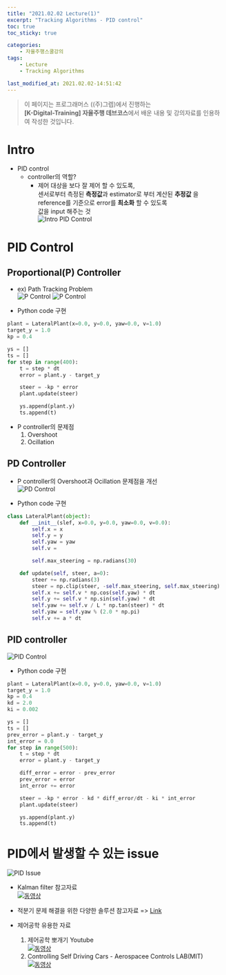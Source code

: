 ```yaml
---
title: "2021.02.02 Lecture(1)"
excerpt: "Tracking Algorithms - PID control"
toc: true
toc_sticky: true

categories:
    - 자율주행스쿨강의
tags:
    - Lecture
    - Tracking Algorithms

last_modified_at: 2021.02.02-14:51:42 
---
```


>이 페이지는 프로그래머스 ((주)그렙)에서 진행하는\
**[K-Digital-Training] 자율주행 데브코스**에서 배운 내용 및 강의자료를 인용하여 작성한 것입니다.

# Intro
- PID control
    - controller의 역할?
        - 제어 대상을 보다 잘 제어 할 수 있도록,\
        센서로부터 측정된 **측정값**과 estimator로 부터 계산된 **추정값** 을 reference를 기준으로 error를 **최소화** 할 수 있도록\
        값을 input 해주는 것\
![Intro PID Control](/assets/images/lecture/week10_imgs/intro_pid_control.jpeg)

# PID Control
## Proportional(P) Controller
- ex) Path Tracking Problem\
![P Control](/assets/images/lecture/week10_imgs/p_control_01.jpeg)
![P Control](/assets/images/lecture/week10_imgs/p_control_02.jpeg)

- Python code 구현

```python
plant = LateralPlant(x=0.0, y=0.0, yaw=0.0, v=1.0)
target_y = 1.0
kp = 0.4

ys = []
ts = []
for step in range(400):
    t = step * dt
    error = plant.y - target_y

    steer = -kp * error
    plant.update(steer)

    ys.append(plant.y)
    ts.append(t)
```

- P controller의 문제점
    1. Overshoot
    2. Ocillation

## PD Controller
- P controller의 Overshoot과 Ocillation 문제점을 개선\
![PD Control](/assets/images/lecture/week10_imgs/pd_control.jpeg)

- Python code 구현

```python
class LateralPlant(object):
    def __init__(slef, x=0.0, y=0.0, yaw=0.0, v=0.0):
        self.x = x
        self.y = y
        self.yaw = yaw
        self.v = 

        self.max_steering = np.radians(30)

    def update(self, steer, a=0):
        steer += np.radians(3)
        steer = np.clip(steer, -self.max_steering, self.max_steering)
        self.x += self.v * np.cos(self.yaw) * dt
        self.y += self.v * np.sin(self.yaw) * dt
        self.yaw += self.v / L * np.tan(steer) * dt
        self.yaw = self.yaw % (2.0 * np.pi)
        self.v += a * dt
```

## PID controller
![PID Control](/assets/images/lecture/week10_imgs/pid_control.jpeg)

- Python code 구현

```python
plant = LateralPlant(x=0.0, y=0.0, yaw=0.0, v=1.0)
target_y = 1.0
kp = 0.4
kd = 2.0
ki = 0.002

ys = []
ts = []
prev_error = plant.y - target_y
int_error = 0.0
for step in range(500):
    t = step * dt
    error = plant.y - target_y

    diff_error = error - prev_error
    prev_error = error
    int_error += error

    steer = -kp * error - kd * diff_error/dt - ki * int_error
    plant.update(steer)

    ys.append(plant.y)
    ts.append(t)
```

# PID에서 발생할 수 있는 issue
![PID Issue](/assets/images/lecture/week10_imgs/pid_issue.jpeg)

- Kalman filter 참고자료\
[![동영상](https://img.youtube.com/vi/mwn8xhgNpFY/0.jpg)](https://youtu.be/WNIDcT0Zdj4)

- 적분기 문제 해결을 위한 다양한 솔루션 참고자료 => [Link](http://brettbeauregard.com/blog/2011/04/improving-the-beginner%E2%80%99s-pid-reset-windup)
- 제어공학 유용한 자료
    1. 제어공학 뽀개기 Youtube\
[![동영상](https://img.youtube.com/vi/pVjKo_OVhU4/0.jpg)](https://youtu.be/pVjKo_OVhU4)
    2. Controlling Self Driving Cars - Aerospacee Controls LAB(MIT)\
[![동영상](https://img.youtube.com/vi/4Y7zG48uHRo/0.jpg)](https://youtu.be/4Y7zG48uHRo)
